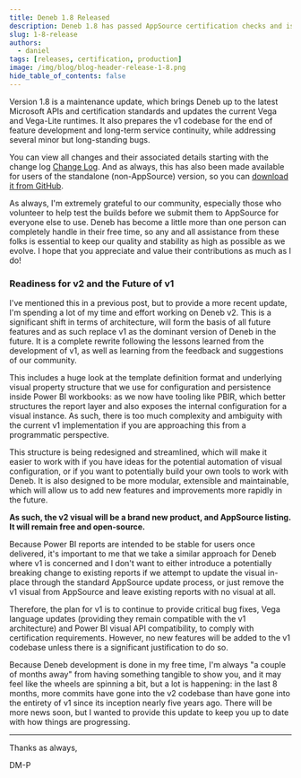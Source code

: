 ```yaml
---
title: Deneb 1.8 Released
description: Deneb 1.8 has passed AppSource certification checks and is pending deployment to your reports
slug: 1-8-release
authors:
  - daniel
tags: [releases, certification, production]
image: /img/blog/blog-header-release-1-8.png
hide_table_of_contents: false
---
```


Version 1.8 is a maintenance update, which brings Deneb up to the latest Microsoft APIs and certification standards and updates the current Vega and Vega-Lite runtimes. It also prepares the v1 codebase for the end of feature development and long-term service continuity, while addressing several minor but long-standing bugs.

<!-- truncate -->

You can view all changes and their associated details starting with the change log [Change Log](/docs/changelog). And as always, this has also been made available for users of the standalone (non-AppSource) version, so you can [download it from GitHub](https://github.com/deneb-viz/deneb/releases/latest).

As always, I'm extremely grateful to our community, especially those who volunteer to help test the builds before we submit them to AppSource for everyone else to use. Deneb has become a little more than one person can completely handle in their free time, so any and all assistance from these folks is essential to keep our quality and stability as high as possible as we evolve. I hope that you appreciate and value their contributions as much as I do!

### Readiness for v2 and the Future of v1

I've mentioned this in a previous post, but to provide a more recent update, I'm spending a lot of my time and effort working on Deneb v2. This is a significant shift in terms of architecture, will form the basis of all future features and as such replace v1 as the dominant version of Deneb in the future. It is a complete rewrite following the lessons learned from the development of v1, as well as learning from the feedback and suggestions of our community.

This includes a huge look at the template definition format and underlying visual property structure that we use for configuration and persistence inside Power BI workbooks: as we now have tooling like PBIR, which better structures the report layer and also exposes the internal configuration for a visual instance. As such, there is too much complexity and ambiguity with the current v1 implementation if you are approaching this from a programmatic perspective.

This structure is being redesigned and streamlined, which will make it easier to work with if you have ideas for the potential automation of visual configuration, or if you want to potentially build your own tools to work with Deneb. It is also designed to be more modular, extensible and maintainable, which will allow us to add new features and improvements more rapidly in the future.

**As such, the v2 visual will be a brand new product, and AppSource listing. It will remain free and open-source.**

Because Power BI reports are intended to be stable for users once delivered, it's important to me that we take a similar approach for Deneb where v1 is concerned and I don't want to either introduce a potentially breaking change to existing reports if we attempt to update the visual in-place through the standard AppSource update process, or just remove the v1 visual from AppSource and leave existing reports with no visual at all.

Therefore, the plan for v1 is to continue to provide critical bug fixes, Vega language updates (providing they remain compatible with the v1 architecture) and Power BI visual API compatibility, to comply with certification requirements. However, no new features will be added to the v1 codebase unless there is a significant justification to do so.

Because Deneb development is done in my free time, I'm always "a couple of months away" from having something tangible to show you, and it may feel like the wheels are spinning a bit, but a lot is happening: in the last 8 months, more commits have gone into the v2 codebase than have gone into the entirety of v1 since its inception nearly five years ago. There will be more news soon, but I wanted to provide this update to keep you up to date with how things are progressing.

---

Thanks as always,

DM-P
